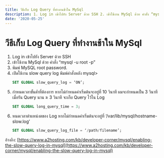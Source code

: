 ```yaml
---
title: วีธีเก็บ Log Query ที่ทำงานช้าใน MySql
description: 1. Log in เข้าไปยัง Server ด้วย SSH 2. เข้าใช้งาน MySql ด้วย คำสั่ง “mysql -u root -p” 3. พิมพ์ MySQL root password.
date: '2020-05-25'
---
```

# วีธีเก็บ Log Query ที่ทำงานช้าใน MySql

1. Log in เข้าไปยัง Server ด้วย SSH
1. เข้าใช้งาน MySql ด้วย คำสั่ง “mysql -u root -p”
1. พิมพ์ MySQL root password.
1. เปิดใช้งาน slow query log พิมพ์คำสั่งหลัง mysql>
    ```sql
    SET GLOBAL slow_query_log = ‘ON’;
    ```
1. กำหนดเวลาขั้นต่ำที่ต้องการ หากไม่กำหนดค่าเริ่มต้นจะอยู่ที่ 10 วินาที ผมจะกำหนดเป็น 3 วินาที เมื่อรัน Query นาน ≥ 3 วินาที จะเก็บ Query ไว้ใน Log
    ```sql
    SET GLOBAL long_query_time = 3; 
    ```
1. หนดเวลาตำแหน่งตของ Log หากไม่กำหนดค่าเริ่มต้นจะอยู่ที่ ‘/var/lib/mysql/hostname-slow.log’
    ```sql
    SET GLOBAL slow_query_log_file = ‘/path/filename’; 
    ```
อ้างอิง: [https://www.a2hosting.com/kb/developer-corner/mysql/enabling-the-slow-query-log-in-mysql](https://www.a2hosting.com/kb/developer-corner/mysql/enabling-the-slow-query-log-in-mysql)